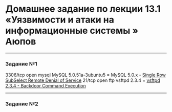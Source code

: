 

# Домашнее задание по лекции 13.1 «Уязвимости и атаки на информационные системы » Аюпов



---

### Задание №1 

3306/tcp open  mysql   MySQL 5.0.51a-3ubuntu5 = MySQL 5.0.x - [Single Row SubSelect Remote Denial of Service](https://www.exploit-db.com/exploits/29724)
21/tcp open  ftp     vsftpd 2.3.4 = [vsftpd 2.3.4 - Backdoor Command Execution](https://www.exploit-db.com/exploits/49757)


---


### Задание №2
